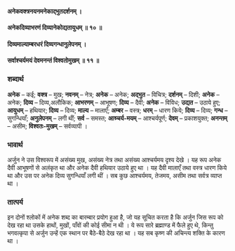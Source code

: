 #### अनेकवक्त्रनयनमनेकाद्भुतदर्शनम् ।
#### अनेकदिव्याभरणं दिव्यानेकोद्यतायुधम् ॥ १० ॥
#### दिव्यमाल्याम्बरधरं दिव्यगन्धानुलेपनम् ।
#### सर्वाश्चर्यमयं देवमनन्तं विश्वतोमुखम् ॥ ११ ॥

### शब्दार्थ

**अनेक** – कई; **वक्त्र** – मुख; **नवनम्** – नेत्र; **अनेक** – अनेक; **अद्भुत** – विचित्र; **दर्शनम्** – दिशी; **अनेक** – अनेक; **दिव्य** – दिव्य,अलौकिक; **आभरणम्** – आभूषण; **दिव्य** – दैवी; **अनेक** – विविध; **उद्यत** – उठाये हुए; **आयुधम्** – हथियार; **दिव्य** – दिव्य; **माल्य** – मालाएँ; **अम्बर** – वस्त्र; **धरम्** – धारण किये; **दिव्य** – दिव्य; **गन्ध** – सुगन्धियाँ; **अनुलेपनम्** – लगी थीं; **सर्व** – समस्त; **आश्र्चर्य-मयम्** – आश्चर्यपूर्ण; **देवम्** – प्रकाशयुक्त; **अनन्तम्** – असीम; **विश्वतः-मुखम्** – सर्वव्यापी ।

### भावार्थ

अर्जुन ने उस विश्वरूप में असंख्य मुख, असंख्य नेत्र तथा असंख्य आश्चर्यमय दृश्य देखे । यह रूप अनेक दैवी आभूषणों से अलंकृत था और अनेक दैवी हथियार उठाये हुए था । यह दैवी मालाएँ तथा वस्त्र धारण किये था और उस पर अनेक दिव्य सुगन्धियाँ लगी थीं । सब कुछ आश्चर्यमय, तेजमय, असीम तथा सर्वत्र व्याप्त था ।

### तात्पर्य

इन दोनों श्लोकों में अनेक शब्द का बारम्बार प्रयोग हुआ है, जो यह सूचित करता है कि अर्जुन जिस रूप को देख रहा था उसके हाथों, मुखों, पाँवों की कोई सीमा न थी । ये रूप सारे ब्रह्माण्ड में फैले हुए थे, किन्तु भगवत्कृपा से अर्जुन उन्हें एक स्थान पर बैठे-बैठे देख रहा था । यह सब कृष्ण की अचिन्त्य शक्ति के कारण था ।